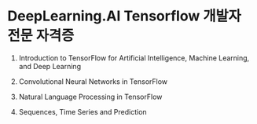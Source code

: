 # DeepLearning.AI Tensorflow 개발자 전문 자격증

1. Introduction to TensorFlow for Artificial Intelligence, Machine Learning, and Deep Learning

2. Convolutional Neural Networks in TensorFlow

3. Natural Language Processing in TensorFlow
   
4. Sequences, Time Series and Prediction
